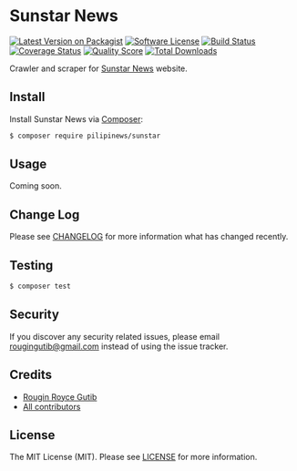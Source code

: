 # Sunstar News

[![Latest Version on Packagist][ico-version]][link-packagist]
[![Software License][ico-license]][link-license]
[![Build Status][ico-travis]][link-travis]
[![Coverage Status][ico-scrutinizer]][link-scrutinizer]
[![Quality Score][ico-code-quality]][link-code-quality]
[![Total Downloads][ico-downloads]][link-downloads]

Crawler and scraper for [Sunstar News](https://www.sunstar.com.ph/) website.

## Install

Install Sunstar News via [Composer](https://getcomposer.org):

``` bash
$ composer require pilipinews/sunstar
```

## Usage

Coming soon.

## Change Log

Please see [CHANGELOG][link-changelog] for more information what has changed recently.

## Testing

``` bash
$ composer test
```

## Security

If you discover any security related issues, please email rougingutib@gmail.com instead of using the issue tracker.

## Credits

- [Rougin Royce Gutib][link-author]
- [All contributors][link-contributors]

## License

The MIT License (MIT). Please see [LICENSE][link-license] for more information.

[ico-version]: https://img.shields.io/packagist/v/pilipinews/sunstar.svg?style=flat-square
[ico-license]: https://img.shields.io/badge/license-MIT-brightgreen.svg?style=flat-square
[ico-travis]: https://img.shields.io/travis/pilipinews/sunstar/master.svg?style=flat-square
[ico-scrutinizer]: https://img.shields.io/scrutinizer/coverage/g/pilipinews/sunstar.svg?style=flat-square
[ico-code-quality]: https://img.shields.io/scrutinizer/g/pilipinews/sunstar.svg?style=flat-square
[ico-downloads]: https://img.shields.io/packagist/dt/pilipinews/sunstar.svg?style=flat-square

[link-author]: https://rougin.github.io
[link-changelog]: https://github.com/pilipinews/sunstar/blob/master/CHANGELOG.md
[link-code-quality]: https://scrutinizer-ci.com/g/pilipinews/sunstar
[link-contributors]: https://github.com/pilipinews/sunstar/contributors
[link-downloads]: https://packagist.org/packages/pilipinews/sunstar
[link-license]: https://github.com/pilipinews/sunstar/blob/master/LICENSE.md
[link-packagist]: https://packagist.org/packages/pilipinews/sunstar
[link-scrutinizer]: https://scrutinizer-ci.com/g/pilipinews/sunstar/code-structure
[link-travis]: https://travis-ci.org/pilipinews/sunstar